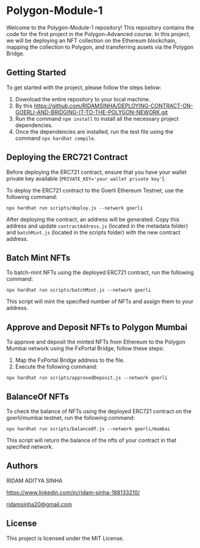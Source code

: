 # Polygon-Module-1

Welcome to the Polygon-Module-1 repository! This repository contains the code for the first project in the Polygon-Advanced course. In this project, we will be deploying an NFT collection on the Ethereum blockchain, mapping the collection to Polygon, and transferring assets via the Polygon Bridge.

## Getting Started

To get started with the project, please follow the steps below:

1. Download the entire repository to your local machine.
2. By this https://github.com/RIDAMSINHA/DEPLOYING-CONTRACT-ON-GOERLI-AND-BRIDGING-IT-TO-THE-POLYGON-NEWORK.git
3. Run the command `npm install` to install all the necessary project dependencies.
4. Once the dependencies are installed, run the test file using the command `npx hardhat compile`.

## Deploying the ERC721 Contract

Before deploying the ERC721 contract, ensure that you have your wallet private key available (`PRIVATE_KEY='your wallet private key'`).

To deploy the ERC721 contract to the Goerli Ethereum Testnet, use the following command:

```
npx hardhat run scripts/deploy.js --network goerli
```

After deploying the contract, an address will be generated. Copy this address and update `contractAddress.js` (located in the metadata folder) and `batchMint.js` (located in the scripts folder) with the new contract address.

## Batch Mint NFTs

To batch-mint NFTs using the deployed ERC721 contract, run the following command:

```
npx hardhat run scripts/batchMint.js --network goerli
```

This script will mint the specified number of NFTs and assign them to your address.

## Approve and Deposit NFTs to Polygon Mumbai

To approve and deposit the minted NFTs from Ethereum to the Polygon Mumbai network using the FxPortal Bridge, follow these steps:

1. Map the FxPortal Bridge address to the file.
2. Execute the following command:

```
npx hardhat run scripts/approvedDeposit.js --network goerli
```

## BalanceOf NFTs

To check the balance of NFTs using the deployed ERC721 contract on the goerli/mumbai testnet, run the following command:

```
npx hardhat run scripts/balanceOf.js --network goerli/mumbai
```

This script will return the balance of the nfts of your contract in that specified network.

## Authors

RIDAM ADITYA SINHA

https://www.linkedin.com/in/ridam-sinha-188133210/

ridamsinha20@gmail.com

## License

This project is licensed under the MIT License.

